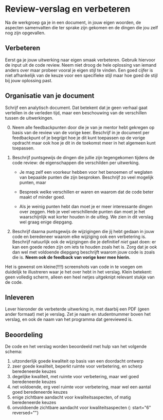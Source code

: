 # Review-verslag en verbeteren

Na de werkgroep ga je in een document, in jouw eigen woorden, de aspecten samenvatten die ter sprake zijn gekomen en de dingen die jou zelf nog zijn opgevallen.

## Verbeteren

Eerst ga je jouw uitwerking naar eigen smaak verbeteren. Gebruik hiervoor de input uit de code review. Neem niet droog de hele oplossing van iemand anders over maar probeer vooral je eigen stijl te vinden. Een goed cijfer is niet afhankelijk van de keuze voor een specifieke stijl maar hoe goed de stijl bij jouw oplossing past.

## Organisatie van je document

Schrijf een analytisch document. Dat betekent dat je geen verhaal gaat vertellen in de verleden tijd, maar een beschouwing van de verschillen tussen de uitwerkingen.

0. Neem alle feedbackpunten door die je van je mentor hebt gekregen op basis van de review van de vorige keer. Beschrijf in je document per feedbackpunt of je begrijpt hoe je dit kunt toepassen op de vorige opdracht maar ook hoe je dit in de toekomst meer in het algemeen kunt toepassen.

1. Beschrijf puntsgewijs de dingen die jullie zijn tegengekomen tijdens de code review: de eigenschappen die verschilden per uitwerking.

    - Je mag zelf een voorkeur hebben voor het benoemen of weglaten van bepaalde punten die zijn besproken. Beschrijf zo veel mogelijk punten, maar

    - Bespreek welke verschillen er waren en waarom dat de code beter maakt of minder goed.

    - Als je weinig punten hebt dan moet je er meer interessante dingen over zeggen. Heb je veel verschillende punten dan moet je het waarschijnlijk wat korter houden in de uitleg. We zien in dit verslag wel graag enige diepgang.

2. Beschrijf daarna puntsgewijs de wijzigingen die jij hebt gedaan in jouw code en beredeneer waarom elke wijziging ook een verbetering is. Beschrijf natuurlijk ook de wijzigingen die je definitief *niet* gaat doen: er kan een goede reden zijn om iets te houden zoals het is. Zorg dat je ook dan wel met voldoende diepgang beschrijft waarom jouw code is zoals die is. **Neem ook de feedback van vorige keer mee hierin.**

Het is gewenst om kleine(!!!!) screenshots van code in te voegen om duidelijk te illustreren waar je het over hebt in het verslag. Klein betekent: geen volledig scherm, alleen een heel netjes uitgeknipt relevant stukje van de code.

## Inleveren

Lever hieronder de verbeterde uitwerking in, met daarbij een PDF (geen ander formaat) met je verslag. Zet je naam en studentnummer boven het verslag, en ook de naam van het programma dat gereviewed is.

## Beoordeling

De code en het verslag worden beoordeeld met hulp van het volgende schema:

1. uitzonderlijk goede kwaliteit op basis van een doordacht ontwerp
2. zeer goede kwaliteit, beperkt ruimte voor verbetering, en scherp beredeneerde keuzes
3. degelijke kwaliteit, met ruimte voor verbetering, maar wel goed beredeneerde keuzes
4. net voldoende, erg veel ruimte voor verbetering, maar wel een aantal goed beredeneerde keuzes
5. enige zichtbare aandacht voor kwaliteitsaspecten, of matig beredeneerde keuzes
6. onvoldoende zichtbare aandacht voor kwaliteitsaspecten
{: start="6" reversed=""}
